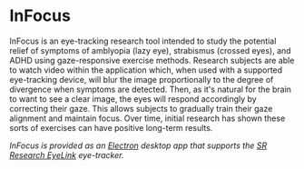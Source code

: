 # InFocus

InFocus is an eye-tracking research tool intended to study the potential relief of symptoms of amblyopia (lazy eye), strabismus (crossed eyes), and ADHD using gaze-responsive exercise methods. Research subjects are able to watch video within the application which, when used with a supported eye-tracking device, will blur the image proportionally to the degree of divergence when symptoms are detected. Then, as it's natural for the brain to want to see a clear image, the eyes will respond accordingly by correcting their gaze. This allows subjects to gradually train their gaze alignment and maintain focus. Over time, initial research has shown these sorts of exercises can have positive long-term results.

*InFocus is provided as an [Electron](https://www.electronjs.org/) desktop app that supports the [SR Research EyeLink](https://www.sr-research.com/) eye-tracker.* 
